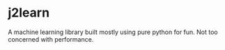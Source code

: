 # j2learn
A machine learning library built mostly using pure python for fun. 
Not too concerned with performance. 
